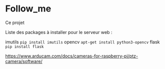 # Follow_me

Ce projet


Liste des packages à installer pour le serveur web :

imutils ``pip install imutils``
opencv ``apt-get install python3-opencv``
flask ``pip install flask``

https://www.arducam.com/docs/cameras-for-raspberry-pi/ptz-camera/software/
